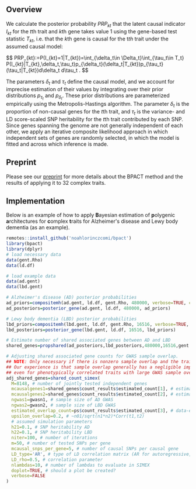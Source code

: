 ## Overview
We calculate the posterior probability $PRP_{kt}$ that the latent causal indicator $I_{kt}$ for the *t*th trait and *k*th gene takes value 1 using the gene-based test statistic $T_{kt}$, i.e. that the *k*th gene is causal for the t*th* trait under the assumed causal model:

<p>
$$
PRP_{kt}:=P(I_{kt}=1|T_{kt})=\int_{\delta_t\in \Delta_t}\int_{\tau_t\in T_t} P(I_{kt}|T_{kt},\delta_t,\tau_t)p_{\delta_t}(\delta_t|T_{kt})p_{\tau_t}(\tau_t|T_{kt})d\delta_t d\tau_t .
$$
</p>

The parameters $\delta_t$ and $\tau_t$ define the causal model, and we account for imprecise estimation of their values by integrating over their prior distributions $p_{\tau_t}$ and $p_{\delta_t}$. These prior distributions are parameterized empirically using the Metropolis-Hastings algorithm. The parameter $\delta_t$ is the proportion of non-causal genes for the *t*th trait, and $\tau_t$ is the variance- and LD score-scaled SNP heritability for the *t*th trait contributed by each SNP. Since genes spanning the genome are not generally independent of each other, we apply an iterative composite likelihood approach in which independent sets of genes are randomly selected, in which the model is fitted and across which inference is made.

## Preprint
Please see our [preprint](https://github.com/noahlorinczcomi/bpact_analysis/tree/main/manuscript) for more details about the BPACT method and the results of applying it to 32 complex traits.

## Implementation
Below is an example of how to apply **B**ayesian estimation of **p**olygenic **a**rchitectures for **c**omplex **t**raits for Alzheimer's disease and Lewy body dementia (as an example).
```R
remotes::install_github('noahlorinczcomi/bpact')
library(bpact)
library(dplyr)
# load necessary data
data(gent.Rho)
data(ld.df)

# load example data
data(ad.gent)
data(lbd.gent)

# Alzheimer's disease (AD) posterior probabilities
ad_priors=compositemh(ad.gent, ld.df, gent.Rho, 480000, verbose=TRUE, chain_length=1000)
ad_posteriors=posterior_gene(ad.gent, ld.df, 480000, ad_priors)

# Lewy body dementia (LBD) posterior probabilities
lbd_priors=compositemh(lbd.gent, ld.df, gent.Rho, 16516, verbose=TRUE, chain_length=1000)
lbd_posteriors=posterior_gene(lbd.gent, ld.df, 16516, lbd_priors)

# Estimate number of shared associated genes between AD and LBD
shared_genes=propshared(ad_posteriors,lbd_posteriors,480000,16516,gent.Rho)

# Adjusting shared associated gene counts for GWAS sample overlap.
## NOTE: Only necessary if there is nonzero sample overlap and the traits are correlated
## Our experience is that sample overlap generally has a negligible impact on estimated shared counts,
## even for phenotypically correlated traits with large GWAS sample overlap.
adj_shared_genes=shared_count_simex(
  M=8148, # number of jointly tested independent genes
  mcausalgenes1=shared_genes$count_results$estimated_count[1], # estimated number of non-causal AD genes
  mcausalgenes2=shared_genes$count_results$estimated_count[2], # estimated number of non-causal LBD genes
  ngwas1=gwasn1, # sample size of AD GWAS
  ngwas2=gwasn2, # sample size of LBD GWAS
  estimated_overlap_count=ps$count_results$estimated_count[3], # data-estimated number of overlapping causal genes
  upsilon_overlap=0.2, # ~n01/sqrt(n1*n2)*Corr(t1,t2)
  # assumed simulation parameters
  h21=0.1, # SNP heritability AD
  h22=0.1, # SNP heritability LBD
  niter=100, # number of iterations
  m=50, # number of tested SNPs per gene
  mcausal_snps_per_gene=5, # number of causal SNPs per causal gene
  LD_type='AR', # type of LD correlation matrix (AR for autoregressive, CS for compound symmetry, I for independence)
  LD_rho=0.5, # correlation parameter
  nlambdas=10, # number of lambdas to evaluate in SIMEX
  doplot=TRUE, # should a plot be created?
  verbose=FALSE
)
```
